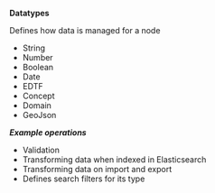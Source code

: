**Datatypes**

Defines how data is managed for a node

- String
- Number
- Boolean
- Date
- EDTF
- Concept
- Domain
- GeoJson

***Example operations***
- Validation
- Transforming data when indexed in Elasticsearch
- Transforming data on import and export
- Defines search filters for its type
